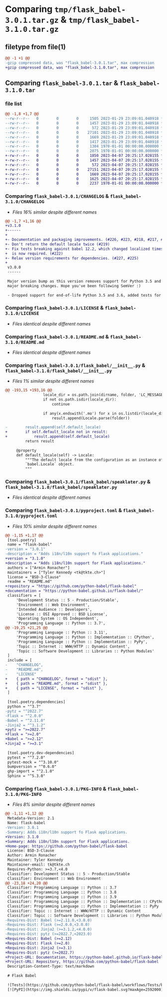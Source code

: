 # Comparing `tmp/flask_babel-3.0.1.tar.gz` & `tmp/flask_babel-3.1.0.tar.gz`

## filetype from file(1)

```diff
@@ -1 +1 @@
-gzip compressed data, was "flask_babel-3.0.1.tar", max compression
+gzip compressed data, was "flask_babel-3.1.0.tar", max compression
```

## Comparing `flask_babel-3.0.1.tar` & `flask_babel-3.1.0.tar`

### file list

```diff
@@ -1,8 +1,7 @@
--rw-r--r--   0        0        0     1505 2023-01-29 23:09:01.040918 flask_babel-3.0.1/CHANGELOG
--rw-r--r--   0        0        0     1457 2023-01-29 23:09:01.040918 flask_babel-3.0.1/LICENSE
--rw-r--r--   0        0        0      572 2023-01-29 23:09:01.040918 flask_babel-3.0.1/README.md
--rw-r--r--   0        0        0    27101 2023-01-29 23:09:01.040918 flask_babel-3.0.1/flask_babel/__init__.py
--rw-r--r--   0        0        0     1669 2023-01-29 23:09:01.040918 flask_babel-3.0.1/flask_babel/speaklater.py
--rw-r--r--   0        0        0     1417 2023-01-29 23:09:01.040918 flask_babel-3.0.1/pyproject.toml
--rw-r--r--   0        0        0     1304 1970-01-01 00:00:00.000000 flask_babel-3.0.1/setup.py
--rw-r--r--   0        0        0     2075 1970-01-01 00:00:00.000000 flask_babel-3.0.1/PKG-INFO
+-rw-r--r--   0        0        0     1850 2023-04-07 20:25:17.028155 flask_babel-3.1.0/CHANGELOG
+-rw-r--r--   0        0        0     1457 2023-04-07 20:25:17.028155 flask_babel-3.1.0/LICENSE
+-rw-r--r--   0        0        0      572 2023-04-07 20:25:17.028155 flask_babel-3.1.0/README.md
+-rw-r--r--   0        0        0    27151 2023-04-07 20:25:17.028155 flask_babel-3.1.0/flask_babel/__init__.py
+-rw-r--r--   0        0        0     1669 2023-04-07 20:25:17.028155 flask_babel-3.1.0/flask_babel/speaklater.py
+-rw-r--r--   0        0        0     1625 2023-04-07 20:25:17.028155 flask_babel-3.1.0/pyproject.toml
+-rw-r--r--   0        0        0     2237 1970-01-01 00:00:00.000000 flask_babel-3.1.0/PKG-INFO
```

### Comparing `flask_babel-3.0.1/CHANGELOG` & `flask_babel-3.1.0/CHANGELOG`

 * *Files 16% similar despite different names*

```diff
@@ -1,7 +1,16 @@
+v3.1.0
+------
+
+- Documentation and packaging improvements. (#226, #223, #218, #217, #215)
+- Don't return the default locale twice (#219)
+- Fix tests breaking against babel 12.2, which changed localized times to use non-breaking-spaces. Babel 12.2 or greater
+  is now required. (#222)
+- Relax version requirements for dependencies. (#227, #225)
+
 v3.0.0
 ------
 
 Major version bump as this version removes support for Python 3.5 and 3.6, along with multiple
 major breaking changes. Hope you've been following SemVer :)
 
 - Dropped support for end-of-life Python 3.5 and 3.6, added tests for 3.10 and 3.11.
```

### Comparing `flask_babel-3.0.1/LICENSE` & `flask_babel-3.1.0/LICENSE`

 * *Files identical despite different names*

### Comparing `flask_babel-3.0.1/README.md` & `flask_babel-3.1.0/README.md`

 * *Files identical despite different names*

### Comparing `flask_babel-3.0.1/flask_babel/__init__.py` & `flask_babel-3.1.0/flask_babel/__init__.py`

 * *Files 1% similar despite different names*

```diff
@@ -193,15 +193,16 @@
                 locale_dir = os.path.join(dirname, folder, 'LC_MESSAGES')
                 if not os.path.isdir(locale_dir):
                     continue
 
                 if any(x.endswith('.mo') for x in os.listdir(locale_dir)):
                     result.append(Locale.parse(folder))
 
-        result.append(self.default_locale)
+        if self.default_locale not in result:
+            result.append(self.default_locale)
         return result
 
     @property
     def default_locale(self) -> Locale:
         """The default locale from the configuration as an instance of a
         `babel.Locale` object.
         """
```

### Comparing `flask_babel-3.0.1/flask_babel/speaklater.py` & `flask_babel-3.1.0/flask_babel/speaklater.py`

 * *Files identical despite different names*

### Comparing `flask_babel-3.0.1/pyproject.toml` & `flask_babel-3.1.0/pyproject.toml`

 * *Files 10% similar despite different names*

```diff
@@ -1,15 +1,17 @@
 [tool.poetry]
 name = "flask-babel"
-version = "3.0.1"
-description = "Adds i18n/l10n support fo Flask applications."
+version = "3.1.0"
+description = "Adds i18n/l10n support for Flask applications."
 authors = ["Armin Ronacher"]
 maintainers = ["Tyler Kennedy <tk@tkte.ch>"]
 license = "BSD-3-Clause"
 readme = "README.md"
+repository = "https://github.com/python-babel/flask-babel"
+documentation = "https://python-babel.github.io/flask-babel/"
 classifiers = [
     'Development Status :: 5 - Production/Stable',
     'Environment :: Web Environment',
     'Intended Audience :: Developers',
     'License :: OSI Approved :: BSD License',
     'Operating System :: OS Independent',
     'Programming Language :: Python :: 3.7',
@@ -19,25 +21,25 @@
     'Programming Language :: Python :: 3.11',
     'Programming Language :: Python :: Implementation :: CPython',
     'Programming Language :: Python :: Implementation :: PyPy',
     'Topic :: Internet :: WWW/HTTP :: Dynamic Content',
     'Topic :: Software Development :: Libraries :: Python Modules'
 ]
 include = [
-    "CHANGELOG",
-    "README.md",
-    "LICENSE"
+    { path = "CHANGELOG", format = "sdist" },
+    { path = "README.md", format = "sdist" },
+    { path = "LICENSE", format = "sdist" },
 ]
 
 [tool.poetry.dependencies]
 python = "^3.7"
-pytz = "^2022.7"
-Flask = "^2.0.0"
-Babel = "^2.11.0"
-Jinja2 = "^3.1.2"
+pytz = ">=2022.7"
+Flask = ">=2.0"
+Babel = ">=2.12"
+Jinja2 = ">=3.1"
 
 [tool.poetry.dev-dependencies]
 pytest = "^7.2.0"
 pytest-mock = "^3.10.0"
 bumpversion = "^0.6.0"
 ghp-import = "^2.1.0"
 Sphinx = "^5.3.0"
```

### Comparing `flask_babel-3.0.1/PKG-INFO` & `flask_babel-3.1.0/PKG-INFO`

 * *Files 8% similar despite different names*

```diff
@@ -1,11 +1,12 @@
 Metadata-Version: 2.1
 Name: flask-babel
-Version: 3.0.1
-Summary: Adds i18n/l10n support fo Flask applications.
+Version: 3.1.0
+Summary: Adds i18n/l10n support for Flask applications.
+Home-page: https://github.com/python-babel/flask-babel
 License: BSD-3-Clause
 Author: Armin Ronacher
 Maintainer: Tyler Kennedy
 Maintainer-email: tk@tkte.ch
 Requires-Python: >=3.7,<4.0
 Classifier: Development Status :: 5 - Production/Stable
 Classifier: Environment :: Web Environment
@@ -23,18 +24,20 @@
 Classifier: Programming Language :: Python :: 3.7
 Classifier: Programming Language :: Python :: 3.8
 Classifier: Programming Language :: Python :: 3.9
 Classifier: Programming Language :: Python :: Implementation :: CPython
 Classifier: Programming Language :: Python :: Implementation :: PyPy
 Classifier: Topic :: Internet :: WWW/HTTP :: Dynamic Content
 Classifier: Topic :: Software Development :: Libraries :: Python Modules
-Requires-Dist: Babel (>=2.11.0,<3.0.0)
-Requires-Dist: Flask (>=2.0.0,<3.0.0)
-Requires-Dist: Jinja2 (>=3.1.2,<4.0.0)
-Requires-Dist: pytz (>=2022.7,<2023.0)
+Requires-Dist: Babel (>=2.12)
+Requires-Dist: Flask (>=2.0)
+Requires-Dist: Jinja2 (>=3.1)
+Requires-Dist: pytz (>=2022.7)
+Project-URL: Documentation, https://python-babel.github.io/flask-babel/
+Project-URL: Repository, https://github.com/python-babel/flask-babel
 Description-Content-Type: text/markdown
 
 # Flask Babel
 
 ![Tests](https://github.com/python-babel/flask-babel/workflows/Tests/badge.svg?branch=master)
 [![PyPI](https://img.shields.io/pypi/v/flask-babel.svg?maxAge=2592000)](https://pypi.python.org/pypi/Flask-Babel)
```

